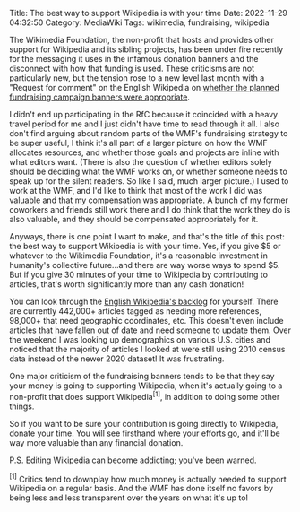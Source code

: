 Title: The best way to support Wikipedia is with your time
Date: 2022-11-29 04:32:50
Category: MediaWiki
Tags: wikimedia, fundraising, wikipedia

The Wikimedia Foundation, the non-profit that hosts and provides other support for Wikipedia and its sibling projects, has been under fire recently for the messaging it uses in the infamous donation banners and the disconnect with how
that funding is used. These criticisms are not particularly new, but the tension rose to a new level last month with a "Request for comment" on the English Wikipedia on [whether the planned fundraising campaign banners were appropriate](https://en.wikipedia.org/w/index.php?oldid=1123763881#RfC_on_the_banners_for_the_December_2022_fundraising_campaign).

I didn't end up participating in the RfC because it coincided with a heavy travel period for me and I just didn't have time to read through it all. I also don't find arguing about random parts of the WMF's fundraising strategy to
be super useful, I think it's all part of a larger picture on how the WMF allocates resources, and whether those goals and projects are inline with what editors want. (There is also the question of whether editors solely should be
deciding what the WMF works on, or whether someone needs to speak up for the silent readers. So like I said, much larger picture.) I used to work at the WMF, and I'd like to think that most of the work I did was valuable and that my
compensation was appropriate. A bunch of my
former coworkers and friends still work there and I do think that the work they do is also valuable, and they should be compensated appropriately for it.

Anyways, there is one point I want to make, and that's the title of this post: the best way to support Wikipedia is with your time. Yes, if you give $5 or whatever to the Wikimedia Foundation, it's a reasonable investment
in humanity's collective future...and there are way worse ways to spend $5. But if you give 30 minutes of your time to Wikipedia by contributing to articles, that's worth significantly more than any cash donation!

You can look through the [English Wikipedia's backlog](https://en.wikipedia.org/wiki/Wikipedia:Backlog) for yourself. There are currently 442,000+ articles tagged as needing more references, 98,000+ that need geographic coordinates, etc. This doesn't even
include articles that have fallen out of date and need someone to update them. Over the weekend I was looking up demographics on various U.S. cities and noticed that the majority of articles I looked at were still using 2010 census
data instead of the newer 2020 dataset! It was frustrating.

One major criticism of the fundraising banners tends to be that they say your money is going to supporting Wikipedia, when it's actually going to a non-profit that does support Wikipedia<sup>[1]</sup>, in addition to doing some other things.

So if you want to be sure your contribution is going directly to Wikipedia, donate your time. You will see firsthand where your efforts go, and it'll be way more valuable than any financial donation.

P.S. Editing Wikipedia can become addicting; you've been warned.

<sup>[1]</sup> Critics tend to downplay how much money is actually needed to support Wikipedia on a regular basis. And the WMF has done itself no favors by being less and less transparent over the years on what it's up to!
